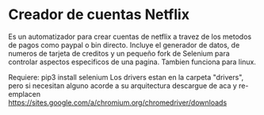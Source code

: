# Creador de cuentas Netflix 
Es un automatizador para crear cuentas de netflix a travez de los metodos de pagos como paypal o bin directo.
Incluye el generador de datos, de numeros de tarjeta de creditos y un pequeño fork de Selenium para controlar
aspectos especificos de una pagina.
Tambien funciona para linux.

Requiere:
  pip3 install selenium
  Los drivers estan en la carpeta "drivers", pero si necesitan alguno acorde a su arquitectura descargue de aca y re-emplacen
  https://sites.google.com/a/chromium.org/chromedriver/downloads
